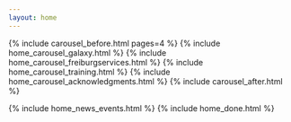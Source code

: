 ```yaml
---
layout: home
---
```


<div class="home">
  {% include carousel_before.html pages=4 %}
    {% include home_carousel_galaxy.html %}
    {% include home_carousel_freiburgservices.html %}
    {% include home_carousel_training.html %}
    {% include home_carousel_acknowledgments.html %}
  {% include carousel_after.html %}

  {% include home_news_events.html %}
  {% include home_done.html %}
</div>
